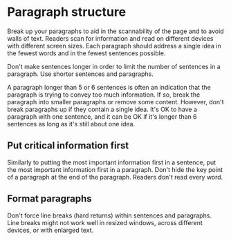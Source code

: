 # Paragraph structure  

Break up your paragraphs to aid in the scannability of the page and to avoid
walls of text. Readers scan for information and read on different devices with
different screen sizes. Each paragraph should address a single idea in the
fewest words and in the fewest sentences possible.

Don't make sentences longer in order to limit the number of sentences in a
paragraph. Use shorter sentences and paragraphs.

A paragraph longer than 5 or 6 sentences is often an indication that the
paragraph is trying to convey too much information. If so, break the paragraph
into smaller paragraphs or remove some content. However, don't break paragraphs
up if they contain a single idea. It's OK to have a paragraph with one sentence,
and it can be OK if it's longer than 6 sentences as long as it's still about one
idea.

## Put critical information first

Similarly to putting the most important information first in a sentence, put
the most important information first in a paragraph. Don't hide the key point of
a paragraph at the end of the paragraph. Readers don't read every word.

## Format paragraphs

Don't force line breaks (hard returns) within sentences and paragraphs. Line
breaks might not work well in resized windows, across different devices, or with
enlarged text.
